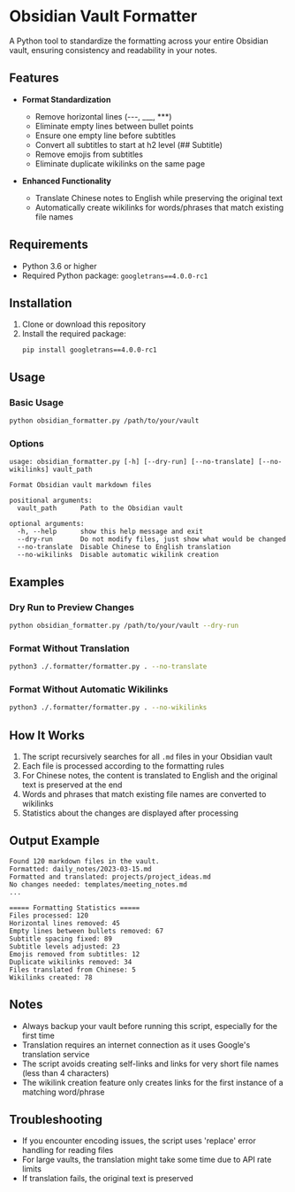 # Obsidian Vault Formatter

A Python tool to standardize the formatting across your entire Obsidian vault, ensuring consistency and readability in your notes.

## Features

- **Format Standardization**
  - Remove horizontal lines (---, ___, ***)
  - Eliminate empty lines between bullet points
  - Ensure one empty line before subtitles
  - Convert all subtitles to start at h2 level (## Subtitle)
  - Remove emojis from subtitles
  - Eliminate duplicate wikilinks on the same page

- **Enhanced Functionality**
  - Translate Chinese notes to English while preserving the original text
  - Automatically create wikilinks for words/phrases that match existing file names

## Requirements

- Python 3.6 or higher
- Required Python package: `googletrans==4.0.0-rc1`

## Installation

1. Clone or download this repository
2. Install the required package:
   ```
   pip install googletrans==4.0.0-rc1
   ```

## Usage

### Basic Usage

```bash
python obsidian_formatter.py /path/to/your/vault
```

### Options

```
usage: obsidian_formatter.py [-h] [--dry-run] [--no-translate] [--no-wikilinks] vault_path

Format Obsidian vault markdown files

positional arguments:
  vault_path      Path to the Obsidian vault

optional arguments:
  -h, --help      show this help message and exit
  --dry-run       Do not modify files, just show what would be changed
  --no-translate  Disable Chinese to English translation
  --no-wikilinks  Disable automatic wikilink creation
```

## Examples

### Dry Run to Preview Changes

```bash
python obsidian_formatter.py /path/to/your/vault --dry-run
```

### Format Without Translation

```bash
python3 ./.formatter/formatter.py . --no-translate
```

### Format Without Automatic Wikilinks

```bash
python3 ./.formatter/formatter.py . --no-wikilinks
```

## How It Works

1. The script recursively searches for all `.md` files in your Obsidian vault
2. Each file is processed according to the formatting rules
3. For Chinese notes, the content is translated to English and the original text is preserved at the end
4. Words and phrases that match existing file names are converted to wikilinks
5. Statistics about the changes are displayed after processing

## Output Example

```
Found 120 markdown files in the vault.
Formatted: daily_notes/2023-03-15.md
Formatted and translated: projects/project_ideas.md
No changes needed: templates/meeting_notes.md
...

===== Formatting Statistics =====
Files processed: 120
Horizontal lines removed: 45
Empty lines between bullets removed: 67
Subtitle spacing fixed: 89
Subtitle levels adjusted: 23
Emojis removed from subtitles: 12
Duplicate wikilinks removed: 34
Files translated from Chinese: 5
Wikilinks created: 78
```

## Notes

- Always backup your vault before running this script, especially for the first time
- Translation requires an internet connection as it uses Google's translation service
- The script avoids creating self-links and links for very short file names (less than 4 characters)
- The wikilink creation feature only creates links for the first instance of a matching word/phrase

## Troubleshooting

- If you encounter encoding issues, the script uses 'replace' error handling for reading files
- For large vaults, the translation might take some time due to API rate limits
- If translation fails, the original text is preserved